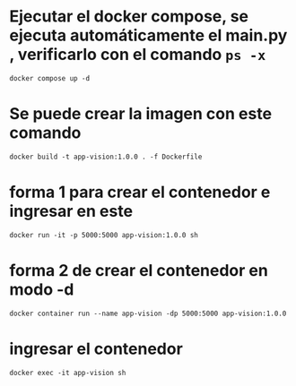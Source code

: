  # Ejecutar el docker compose, se ejecuta automáticamente el main.py , verificarlo con el comando ```ps -x```

 ```
docker compose up -d 
```
 
 # Se puede crear la imagen con este comando

```
docker build -t app-vision:1.0.0 . -f Dockerfile

```


 # forma 1 para crear el contenedor e ingresar en este

```
docker run -it -p 5000:5000 app-vision:1.0.0 sh

```
 # forma 2 de crear el contenedor en modo -d 
```
docker container run --name app-vision -dp 5000:5000 app-vision:1.0.0
```

# ingresar el contenedor 

```
docker exec -it app-vision sh
```